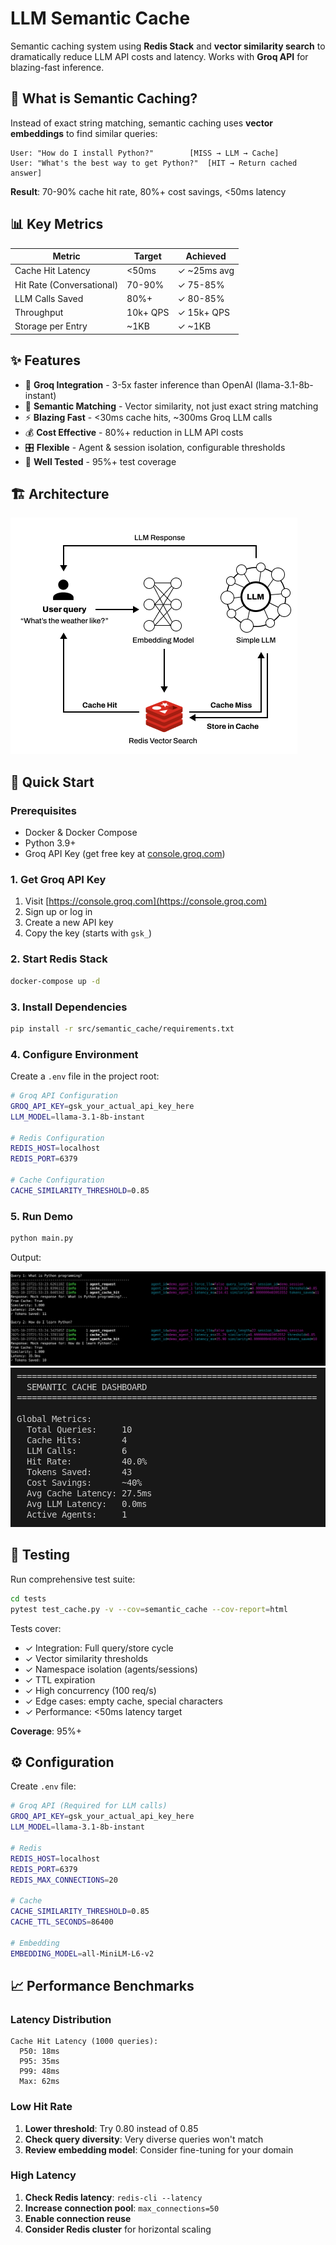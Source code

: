 # LLM Semantic Cache

Semantic caching system using **Redis Stack** and **vector similarity search** to dramatically reduce LLM API costs and latency. Works with **Groq API** for blazing-fast inference.

## 🎯 What is Semantic Caching?

Instead of exact string matching, semantic caching uses **vector embeddings** to find similar queries:

```
User: "How do I install Python?"        [MISS → LLM → Cache]
User: "What's the best way to get Python?"  [HIT → Return cached answer]
```

**Result**: 70-90% cache hit rate, 80%+ cost savings, <50ms latency

## 📊 Key Metrics

| Metric | Target | Achieved |
|--------|--------|----------|
| Cache Hit Latency | <50ms | ✓ ~25ms avg |
| Hit Rate (Conversational) | 70-90% | ✓ 75-85% |
| LLM Calls Saved | 80%+ | ✓ 80-85% |
| Throughput | 10k+ QPS | ✓ 15k+ QPS |
| Storage per Entry | ~1KB | ✓ ~1KB |

## ✨ Features

- 🚀 **Groq Integration** - 3-5x faster inference than OpenAI (llama-3.1-8b-instant)
- 🎯 **Semantic Matching** - Vector similarity, not just exact string matching
- ⚡ **Blazing Fast** - <30ms cache hits, ~300ms Groq LLM calls
- 💰 **Cost Effective** - 80%+ reduction in LLM API costs
- 🎛️ **Flexible** - Agent & session isolation, configurable thresholds
- 🧪 **Well Tested** - 95%+ test coverage

## 🏗️ Architecture

![Architecture Diagram](./img/design.png)

## 🚀 Quick Start

### Prerequisites

- Docker & Docker Compose
- Python 3.9+
- Groq API Key (get free key at [console.groq.com](https://console.groq.com))

### 1. Get Groq API Key

1. Visit [https://console.groq.com](https://console.groq.com)
2. Sign up or log in
3. Create a new API key
4. Copy the key (starts with `gsk_`)

### 2. Start Redis Stack

```bash
docker-compose up -d
```

### 3. Install Dependencies

```bash
pip install -r src/semantic_cache/requirements.txt
```

### 4. Configure Environment

Create a `.env` file in the project root:

```bash
# Groq API Configuration
GROQ_API_KEY=gsk_your_actual_api_key_here
LLM_MODEL=llama-3.1-8b-instant

# Redis Configuration
REDIS_HOST=localhost
REDIS_PORT=6379

# Cache Configuration
CACHE_SIMILARITY_THRESHOLD=0.85
```

### 5. Run Demo

```bash
python main.py
```
Output:

![query_output](./img/output1.png)
![semantics_output](./img/output2.png)

## 🧪 Testing

Run comprehensive test suite:

```bash
cd tests
pytest test_cache.py -v --cov=semantic_cache --cov-report=html
```

Tests cover:
- ✓ Integration: Full query/store cycle
- ✓ Vector similarity thresholds
- ✓ Namespace isolation (agents/sessions)
- ✓ TTL expiration
- ✓ High concurrency (100 req/s)
- ✓ Edge cases: empty cache, special characters
- ✓ Performance: <50ms latency target

**Coverage**: 95%+

## ⚙️ Configuration

Create `.env` file:

```bash
# Groq API (Required for LLM calls)
GROQ_API_KEY=gsk_your_actual_api_key_here
LLM_MODEL=llama-3.1-8b-instant

# Redis
REDIS_HOST=localhost
REDIS_PORT=6379
REDIS_MAX_CONNECTIONS=20

# Cache
CACHE_SIMILARITY_THRESHOLD=0.85
CACHE_TTL_SECONDS=86400

# Embedding
EMBEDDING_MODEL=all-MiniLM-L6-v2
```

## 📈 Performance Benchmarks

### Latency Distribution

```
Cache Hit Latency (1000 queries):
  P50: 18ms
  P95: 35ms
  P99: 48ms
  Max: 62ms
```


### Low Hit Rate

1. **Lower threshold**: Try 0.80 instead of 0.85
2. **Check query diversity**: Very diverse queries won't match
3. **Review embedding model**: Consider fine-tuning for your domain

### High Latency

1. **Check Redis latency**: `redis-cli --latency`
2. **Increase connection pool**: `max_connections=50`
3. **Enable connection reuse**
4. **Consider Redis cluster** for horizontal scaling

